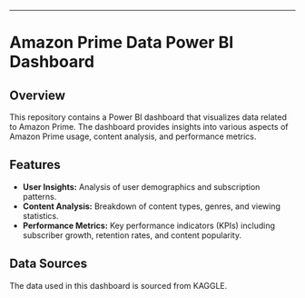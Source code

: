 
---

# Amazon Prime Data Power BI Dashboard

## Overview

This repository contains a Power BI dashboard that visualizes data related to Amazon Prime. The dashboard provides insights into various aspects of Amazon Prime usage, content analysis, and performance metrics.

## Features

- **User Insights:** Analysis of user demographics and subscription patterns.
- **Content Analysis:** Breakdown of content types, genres, and viewing statistics.
- **Performance Metrics:** Key performance indicators (KPIs) including subscriber growth, retention rates, and content popularity.

## Data Sources

The data used in this dashboard is sourced from KAGGLE.

